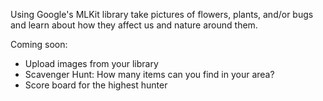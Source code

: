 Using Google's MLKit library take pictures of flowers, plants, and/or bugs and learn about
how they affect us and nature around them.

Coming soon:
* Upload images from your library
* Scavenger Hunt: How many items can you find in your area?
* Score board for the highest hunter
 
